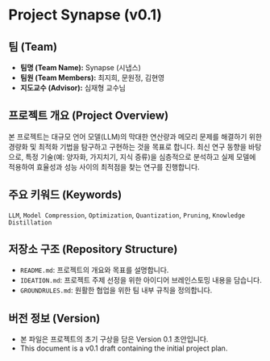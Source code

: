 # Project Synapse (v0.1)

## 팀 (Team)
- **팀명 (Team Name):** Synapse (시냅스)
- **팀원 (Team Members):** 최지희, 문원정, 김현영
- **지도교수 (Advisor):** 심재형 교수님

## 프로젝트 개요 (Project Overview)
본 프로젝트는 대규모 언어 모델(LLM)의 막대한 연산량과 메모리 문제를 해결하기 위한 경량화 및 최적화 기법을 탐구하고 구현하는 것을 목표로 합니다. 최신 연구 동향을 바탕으로, 특정 기술(예: 양자화, 가지치기, 지식 증류)을 심층적으로 분석하고 실제 모델에 적용하여 효율성과 성능 사이의 최적점을 찾는 연구를 진행합니다.

## 주요 키워드 (Keywords)
`LLM`, `Model Compression`, `Optimization`, `Quantization`, `Pruning`, `Knowledge Distillation`

## 저장소 구조 (Repository Structure)
- `README.md`: 프로젝트의 개요와 목표를 설명합니다.
- `IDEATION.md`: 프로젝트 주제 선정을 위한 아이디어 브레인스토밍 내용을 담습니다.
- `GROUNDRULES.md`: 원활한 협업을 위한 팀 내부 규칙을 정의합니다.

## 버전 정보 (Version)
- 본 파일은 프로젝트의 초기 구상을 담은 Version 0.1 초안입니다.
- This document is a v0.1 draft containing the initial project plan.
